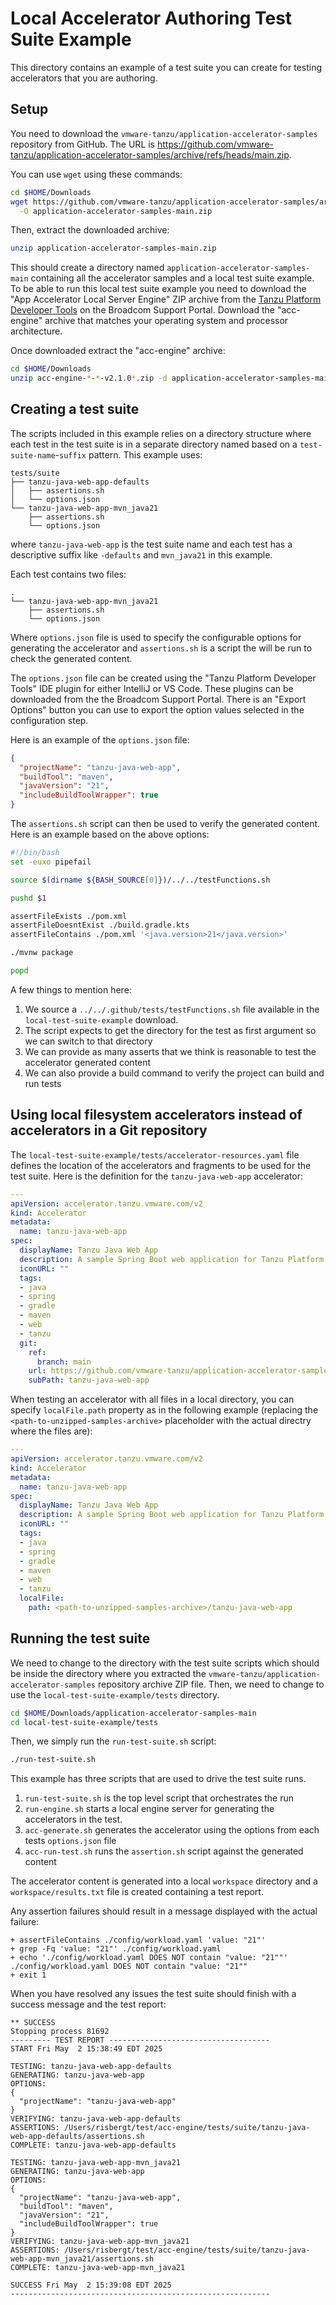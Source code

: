 # Local Accelerator Authoring Test Suite Example

This directory contains an example of a test suite you can create for testing accelerators that you are authoring.

## Setup

You need to download the `vmware-tanzu/application-accelerator-samples` repository from GitHub. The URL is https://github.com/vmware-tanzu/application-accelerator-samples/archive/refs/heads/main.zip.

You can use `wget` using these commands:

```sh
cd $HOME/Downloads
wget https://github.com/vmware-tanzu/application-accelerator-samples/archive/refs/heads/main.zip \
  -O application-accelerator-samples-main.zip
```

Then, extract the downloaded archive:

```sh
unzip application-accelerator-samples-main.zip
```

This should create a directory named `application-accelerator-samples-main` containing all the accelerator samples and a local test suite example.
To be able to run this local test suite example you need to download the "App Accelerator Local Server Engine" ZIP archive from the [Tanzu Platform Developer Tools](https://support.broadcom.com/group/ecx/productdownloads?subfamily=Tanzu%20Platform%20Developer%20Tools) on the Broadcom Support Portal. Download the "acc-engine" archive that matches your operating system and processor architecture.

Once downloaded extract the "acc-engine" archive:

```sh
cd $HOME/Downloads
unzip acc-engine-*-*-v2.1.0*.zip -d application-accelerator-samples-main/local-test-suite-example
```

## Creating a test suite

The scripts included in this example relies on a directory structure where each test in the test suite is in a separate directory named based on a `test-suite-name`-`suffix` pattern. This example uses:

```
tests/suite
├── tanzu-java-web-app-defaults
│   ├── assertions.sh
│   └── options.json
└── tanzu-java-web-app-mvn_java21
    ├── assertions.sh
    └── options.json
```

where `tanzu-java-web-app` is the test suite name and each test has a descriptive suffix like `-defaults` and `mvn_java21` in this example.

Each test contains two files:

```
.
└── tanzu-java-web-app-mvn_java21
    ├── assertions.sh
    └── options.json
```

Where `options.json` file is used to specify the configurable options for generating the accelerator and `assertions.sh` is a script the will be run to check the generated content.

The `options.json` file can be created using the "Tanzu Platform Developer Tools" IDE plugin for either IntelliJ or VS Code. These plugins can be downloaded from the the Broadcom Support Portal. There is an "Export Options" button you can use to export the option values selected in the configuration step.

Here is an example of the `options.json` file:

```json
{
  "projectName": "tanzu-java-web-app",
  "buildTool": "maven",
  "javaVersion": "21",
  "includeBuildToolWrapper": true
}
```

The `assertions.sh` script can then be used to verify the generated content. Here is an example based on the above options:

```sh
#!/bin/bash
set -euxo pipefail

source $(dirname ${BASH_SOURCE[0]})/../../testFunctions.sh

pushd $1

assertFileExists ./pom.xml
assertFileDoesntExist ./build.gradle.kts
assertFileContains ./pom.xml '<java.version>21</java.version>'

./mvnw package

popd
```

A few things to mention here:

1. We source a `../../.github/tests/testFunctions.sh` file available in the `local-test-suite-example` download.
1. The script expects to get the directory for the test as first argument so we can switch to that directory
1. We can provide as many asserts that we think is reasonable to test the accelerator generated content
1. We can also provide a build command to verify the project can build and run tests

## Using local filesystem accelerators instead of accelerators in a Git repository

The `local-test-suite-example/tests/accelerator-resources.yaml` file defines the location of the accelerators and fragments to be used for the test suite.
Here is the definition for the `tanzu-java-web-app` accelerator:

```yaml
---
apiVersion: accelerator.tanzu.vmware.com/v2
kind: Accelerator
metadata:
  name: tanzu-java-web-app
spec:
  displayName: Tanzu Java Web App
  description: A sample Spring Boot web application for Tanzu Platform
  iconURL: ""
  tags:
  - java
  - spring
  - gradle
  - maven
  - web
  - tanzu
  git:
    ref:
      branch: main
    url: https://github.com/vmware-tanzu/application-accelerator-samples
    subPath: tanzu-java-web-app
```

When testing an accelerator with all files in a local directory, you can specify `localFile.path` property as in the following example (replacing the `<path-to-unzipped-samples-archive>` placeholder with the actual directry where the files are):

```yaml
---
apiVersion: accelerator.tanzu.vmware.com/v2
kind: Accelerator
metadata:
  name: tanzu-java-web-app
spec:
  displayName: Tanzu Java Web App
  description: A sample Spring Boot web application for Tanzu Platform
  iconURL: ""
  tags:
  - java
  - spring
  - gradle
  - maven
  - web
  - tanzu
  localFile:
    path: <path-to-unzipped-samples-archive>/tanzu-java-web-app
```

## Running the test suite

We need to change to the directory with the test suite scripts which should be inside the directory where you extracted the `vmware-tanzu/application-accelerator-samples` repository archive ZIP file. 
Then, we need to change to use the `local-test-suite-example/tests` directory.

```sh
cd $HOME/Downloads/application-accelerator-samples-main
cd local-test-suite-example/tests
```

Then, we simply run the `run-test-suite.sh` script:

```sh
./run-test-suite.sh
```

This example has three scripts that are used to drive the test suite runs.

1. `run-test-suite.sh` is the top level script that orchestrates the run
1. `run-engine.sh` starts a local engine server for generating the accelerators in the test.
1. `acc-generate.sh` generates the accelerator using the options from each tests `options.json` file
1. `acc-run-test.sh` runs the `assertion.sh` script against the generated content

The accelerator content is generated into a local `workspace` directory and a `workspace/results.txt` file is created containing a test report.

Any assertion failures should result in a message displayed with the actual failure:

```
+ assertFileContains ./config/workload.yaml 'value: "21"'
+ grep -Fq 'value: "21"' ./config/workload.yaml
+ echo './config/workload.yaml DOES NOT contain "value: "21""'
./config/workload.yaml DOES NOT contain "value: "21""
+ exit 1
```
When you have resolved any issues the test suite should finish with a success message and the test report:

```
** SUCCESS
Stopping process 81692
--------- TEST REPORT ------------------------------------
START Fri May  2 15:38:49 EDT 2025

TESTING: tanzu-java-web-app-defaults
GENERATING: tanzu-java-web-app
OPTIONS:
{
  "projectName": "tanzu-java-web-app"
}
VERIFYING: tanzu-java-web-app-defaults
ASSERTIONS: /Users/risbergt/test/acc-engine/tests/suite/tanzu-java-web-app-defaults/assertions.sh
COMPLETE: tanzu-java-web-app-defaults

TESTING: tanzu-java-web-app-mvn_java21
GENERATING: tanzu-java-web-app
OPTIONS:
{
  "projectName": "tanzu-java-web-app",
  "buildTool": "maven",
  "javaVersion": "21",
  "includeBuildToolWrapper": true
}
VERIFYING: tanzu-java-web-app-mvn_java21
ASSERTIONS: /Users/risbergt/test/acc-engine/tests/suite/tanzu-java-web-app-mvn_java21/assertions.sh
COMPLETE: tanzu-java-web-app-mvn_java21

SUCCESS Fri May  2 15:39:08 EDT 2025
----------------------------------------------------------
```

